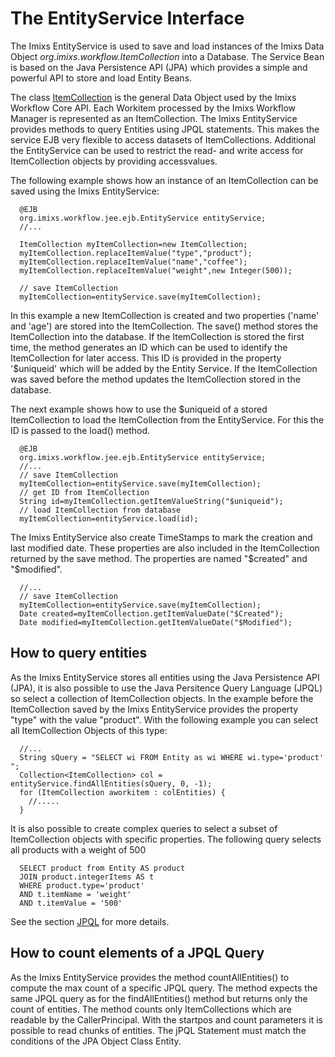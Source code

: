 # The EntityService Interface

The Imixs EntityService is used to save and load instances of the Imixs Data Object _org.imixs.workflow.ItemCollection_ into a Database. The Service Bean is based on the Java Persistence API (JPA) which provides a simple and powerful API to store and load Entity Beans. 
 
The class [ItemCollection](../core/itemcollection.html) is the general Data Object used by the Imixs Workflow Core API. Each Workitem processed by the Imixs Workflow Manager is represented as an ItemCollection. The Imixs EntityService provides methods to query Entities using JPQL statements. This makes the service EJB very flexible to access datasets of ItemCollections.  Additional the EntityService can be used to restrict the read- and write access for ItemCollection objects by providing accessvalues.

The following example shows how an instance of an ItemCollection can be saved using the Imixs EntityService:
 
	  @EJB
	  org.imixs.workflow.jee.ejb.EntityService entityService;
	  //...
	
	  ItemCollection myItemCollection=new ItemCollection;
	  myItemCollection.replaceItemValue("type","product");
	  myItemCollection.replaceItemValue("name","coffee");
	  myItemCollection.replaceItemValue("weight",new Integer(500));
	  	
	  // save ItemCollection
	  myItemCollection=entityService.save(myItemCollection);

In this example a new ItemCollection is created and two properties ('name' and 'age') are stored into the ItemCollection. The save() method stores the ItemCollection into the database. If the ItemCollection is stored the first time, the method generates an ID which can be used to identify the ItemCollection for later access. This ID is provided in the property '$uniqueid' which will be added by the Entity Service. If the ItemCollection was saved before the method updates the ItemCollection stored in the database.
  
The next example shows how to use the $uniqueid of a stored ItemCollection to load the ItemCollection from the EntityService. For this the ID is passed to the load() method.
 
	  @EJB
	  org.imixs.workflow.jee.ejb.EntityService entityService;
	  //...
	  // save ItemCollection
	  myItemCollection=entityService.save(myItemCollection);
	  // get ID from ItemCollection 
	  String id=myItemCollection.getItemValueString("$uniqueid");
	  // load ItemCollection from database
	  myItemCollection=entityService.load(id);
 
The Imixs EntityService also create TimeStamps to mark the creation and last modified date. These properties are also included in the ItemCollection returned by the save method. The properties are named "$created" and "$modified".
 
	  //...
	  // save ItemCollection
	  myItemCollection=entityService.save(myItemCollection);
	  Date created=myItemCollection.getItemValueDate("$Created");
	  Date modified=myItemCollection.getItemValueDate("$Modified");
  
## How to query entities
As the Imixs EntityService stores all entities using the Java Persistence API (JPA), it is also possible to use the Java Persitence Query Language (JPQL) so select a collection of ItemCollection objects. In the example before the ItemCollection saved by the Imixs EntityService provides the property "type" with the value "product". With the following example you can select all ItemCollection Objects of this type:
  
	  //...
	  String sQuery = "SELECT wi FROM Entity as wi WHERE wi.type='product' ";
	  Collection<ItemCollection> col = entityService.findAllEntities(sQuery, 0, -1);
	  for (ItemCollection aworkitem : colEntities) {
	    //.....
	  }

It is also possible to create complex queries to select a subset of ItemCollection objects with specific properties. The following query selects all products with a weight of 500
  
	  SELECT product from Entity AS product
	  JOIN product.integerItems AS t
	  WHERE product.type='product'
	  AND t.itemName = 'weight'
	  AND t.itemValue = '500' 
  
See the section [JPQL](./queries.html) for more details.

 
  
## How to count elements of a JPQL Query 
As the Imixs EntityService provides the method countAllEntities() to compute the max count of a  specific JPQL query.  The method expects the same JPQL query as for the findAllEntities() method but returns only the count of entities. The method counts only ItemCollections which are readable by the CallerPrincipal.  With the startpos and count parameters it is possible to read chunks of entities. The jPQL Statement must match the  conditions of the JPA Object Class Entity.
	
 